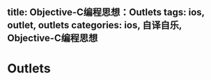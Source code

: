 title: Objective-C编程思想：Outlets
tags: ios, outlet, outlets
categories: ios, 自译自乐, Objective-C编程思想
---
# Outlets

